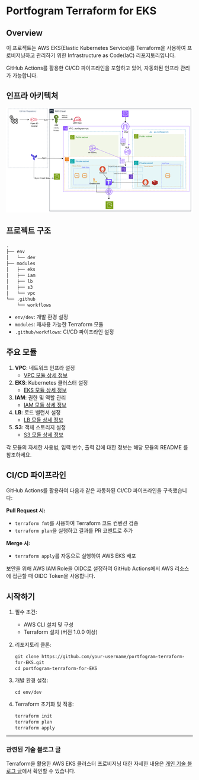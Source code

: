 # Portfogram Terraform for EKS

## Overview
이 프로젝트는 AWS EKS(Elastic Kubernetes Service)를 Terraform을 사용하여 프로비저닝하고 관리하기 위한 Infrastructure as Code(IaC) 리포지토리입니다.

GitHub Actions를 활용한 CI/CD 파이프라인을 포함하고 있어, 자동화된 인프라 관리가 가능합니다.

## 인프라 아키텍처
![img.png](img.png)

## 프로젝트 구조
```
.
├── env
│   └── dev
├── modules
│   ├── eks
│   ├── iam
│   ├── lb
│   ├── s3
│   └── vpc
└── .github
    └── workflows
```

- `env/dev`: 개발 환경 설정
- `modules`: 재사용 가능한 Terraform 모듈
- `.github/workflows`: CI/CD 파이프라인 설정

## 주요 모듈

1. **VPC**: 네트워크 인프라 설정
    - [VPC 모듈 상세 정보](./modules/vpc/README.md)
2. **EKS**: Kubernetes 클러스터 설정
    - [EKS 모듈 상세 정보](./modules/eks/README.md)
3. **IAM**: 권한 및 역할 관리
    - [IAM 모듈 상세 정보](./modules/iam/README.md)
4. **LB**: 로드 밸런서 설정
    - [LB 모듈 상세 정보](./modules/lb/README.md)
5. **S3**: 객체 스토리지 설정
    - [S3 모듈 상세 정보](./modules/s3/README.md)

각 모듈의 자세한 사용법, 입력 변수, 출력 값에 대한 정보는 해당 모듈의 README 를 참조하세요.

## CI/CD 파이프라인

GitHub Actions를 활용하여 다음과 같은 자동화된 CI/CD 파이프라인을 구축했습니다:

**Pull Request 시:**
- `terraform fmt`를 사용하여 Terraform 코드 컨벤션 검증
- `terraform plan`을 실행하고 결과를 PR 코멘트로 추가

**Merge 시:**
- `terraform apply`를 자동으로 실행하여 AWS EKS 배포

보안을 위해 AWS IAM Role을 OIDC로 설정하여 GitHub Actions에서 AWS 리소스에 접근할 때 OIDC Token을 사용합니다.

## 시작하기

1. 필수 조건:
    - AWS CLI 설치 및 구성
    - Terraform 설치 (버전 1.0.0 이상)

2. 리포지토리 클론:
   ```
   git clone https://github.com/your-username/portfogram-terraform-for-EKS.git
   cd portfogram-terraform-for-EKS
   ```

3. 개발 환경 설정:
   ```
   cd env/dev
   ```

4. Terraform 초기화 및 적용:
   ```
   terraform init
   terraform plan
   terraform apply
   ```

---
### 관련된 기술 블로그 글
Terraform을 활용한 AWS EKS 클러스터 프로비저닝 대한 자세한 내용은 [개인 기술 블로그 글](https://medium.com/@minina1868/click-stop-code-yes-terraform을-이용해-인프라-구축하기-88c500b2109d)에서 확인할 수 있습니다.
